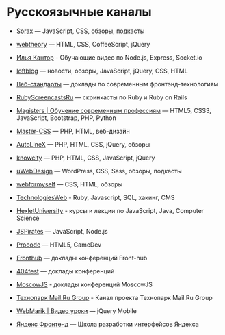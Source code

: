 # Русскоязычные каналы
* [Sorax](http://www.youtube.com/user/ArtSorax) — JavaScript, CSS, обзоры, подкасты

* [webtheory](http://www.youtube.com/user/WebTheory) — HTML, CSS, CoffeeScript, jQuery

* [Илья Кантор](https://www.youtube.com/user/iliakan/) - Обучающие видео по Node.js, Express, Socket.io

* [loftblog](https://www.youtube.com/channel/UCIIt69f5D44s2cdb9vXQNzA) — новости, обзоры, JavaScript, jQuery, CSS, HTML

* [Веб-стандарты](http://www.youtube.com/user/wstdays) — доклады по современным фронтэнд-технологиям

* [RubyScreencastsRu](http://www.youtube.com/user/RubyScreencastsRu) — скринкасты по Ruby и Ruby on Rails

* [Magisters | Обучение современным профессиям](http://www.youtube.com/user/WebMagistersRu) — HTML5, CSS3, JavaScript, Bootstrap, PHP, Python

* [Master-CSS](http://www.youtube.com/user/TheSWAT727) — PHP, HTML, веб-дизайн

* [AutoLineX](http://www.youtube.com/user/IllyaLoshek) — PHP, HTML, CSS, jQuery, обзоры

* [knowcity](http://www.youtube.com/user/ecroFeGushKa) — PHP, HTML, CSS, JavaScript, jQuery

* [uWebDesign](http://www.youtube.com/user/uwebdesign) — WordPress, CSS, Sass, обзоры, подкасты

* [webformyself](http://www.youtube.com/channel/UCGuhp4lpQvK94ZC5kuOZbjA) — CSS, HTML, обзоры

* [TechnologiesWeb](https://www.youtube.com/channel/UCwiiinc7aXEM1ZE2JQ9b46A) - Ruby, Javascript, SQL, хакинг, CMS

* [HexletUniversity](https://www.youtube.com/user/HexletUniversity) - курсы и лекции по JavaScript, Java, Computer Science

* [JSPirates](http://www.youtube.com/channel/UCoQvColVafC905L1wyqfjcg) — JavaScript, Node.js

* [Procode](http://www.youtube.com/user/easygamedev) — HTML5, GameDev

* [Fronthub](http://www.youtube.com/channel/UComo38nPQVCnkZFadQ9uc2A) — доклады конференций Front-hub

* [404fest](https://www.youtube.com/user/404fest) — доклады конференций

* [MoscowJS](https://www.youtube.com/channel/UCIo6TsJzLVRGbRZxKzoNeFQ) - доклады конференций MoscowJS 

* [Технопарк Mail.Ru Group](http://www.youtube.com/user/TPMGTU) - Канал проекта Технопарк Mail.Ru Group

* [WebMarik | Видео уроки](http://www.youtube.com/user/jquerymobilerussia) — jQuery Mobile

* [Яндекс Фронтенд](https://www.youtube.com/channel/UCMtlICYxr6Dz_PG9_SVqRYQ) — Школа разработки интерфейсов Яндекса
